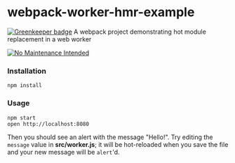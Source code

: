 # webpack-worker-hmr-example

[![Greenkeeper badge](https://badges.greenkeeper.io/elliottsj/webpack-worker-hmr-example.svg)](https://greenkeeper.io/)
A webpack project demonstrating hot module replacement in a web worker

[![No Maintenance Intended](http://unmaintained.tech/badge.svg)](http://unmaintained.tech/)

### Installation

```shell
npm install
```

### Usage

```shell
npm start
open http://localhost:8080
```

Then you should see an alert with the message "Hello!". Try editing the `message` value in **src/worker.js**; it will be hot-reloaded when you save the file and your new message will be `alert`'d.
